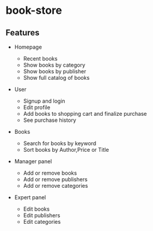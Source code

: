 # book-store
## Features
- Homepage
  - Recent books
  - Show books by category
  - Show books by publisher
  - Show full catalog of books
  
- User
  - Signup and login
  - Edit profile
  - Add books to shopping cart and finalize purchase
  - See purchase history
  
- Books
    - Search for books by keyword
    - Sort books by Author,Price or Title
    
- Manager panel
  - Add or remove books
  - Add or remove publishers
  - Add or remove categories
  
- Expert panel
  - Edit books
  - Edit publishers
  - Edit categories
  
